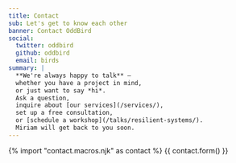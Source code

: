 ```yaml
---
title: Contact
sub: Let's get to know each other
banner: Contact OddBird
social:
  twitter: oddbird
  github: oddbird
  email: birds
summary: |
  **We're always happy to talk** –
  whether you have a project in mind,
  or just want to say *hi*.
  Ask a question,
  inquire about [our services](/services/),
  set up a free consultation,
  or [schedule a workshop](/talks/resilient-systems/).
  Miriam will get back to you soon.
---
```


{% import "contact.macros.njk" as contact %}
{{ contact.form() }}
